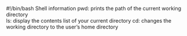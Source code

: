 #!/bin/bash
Shell information
pwd: prints the path of the current working directory  
ls: display the contents list of your current directory
cd: changes the working directory to the user’s home directory

